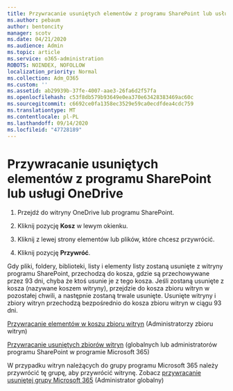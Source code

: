 ```yaml
---
title: Przywracanie usuniętych elementów z programu SharePoint lub usługi OneDrive
ms.author: pebaum
author: bentoncity
manager: scotv
ms.date: 04/21/2020
ms.audience: Admin
ms.topic: article
ms.service: o365-administration
ROBOTS: NOINDEX, NOFOLLOW
localization_priority: Normal
ms.collection: Adm_O365
ms.custom: ''
ms.assetid: ab29939b-37fe-4007-aae3-26fa6d2f57fa
ms.openlocfilehash: c53f8db579b93649e0ea370e63428383469ac60c
ms.sourcegitcommit: c6692ce0fa1358ec3529e59ca0ecdfdea4cdc759
ms.translationtype: MT
ms.contentlocale: pl-PL
ms.lasthandoff: 09/14/2020
ms.locfileid: "47728189"
---
```

# <a name="restore-deleted-items-from-sharepoint-or-onedrive"></a>Przywracanie usuniętych elementów z programu SharePoint lub usługi OneDrive

1. Przejdź do witryny OneDrive lub programu SharePoint.
    
2. Kliknij pozycję **Kosz** w lewym okienku. 
    
3. Kliknij z lewej strony elementów lub plików, które chcesz przywrócić.
    
4. Kliknij pozycję **Przywróć**. 
    
Gdy pliki, foldery, biblioteki, listy i elementy listy zostaną usunięte z witryny programu SharePoint, przechodzą do kosza, gdzie są przechowywane przez 93 dni, chyba że ktoś usunie je z tego kosza. Jeśli zostaną usunięte z kosza (nazywane koszem witryny), przejdzie do kosza zbioru witryn w pozostałej chwili, a następnie zostaną trwale usunięte. Usunięte witryny i zbiory witryn przechodzą bezpośrednio do kosza zbioru witryn w ciągu 93 dni.
  
[Przywracanie elementów w koszu zbioru witryn](https://go.microsoft.com/fwlink/?linkid=867800) (Administratorzy zbioru witryn) 
  
[Przywracanie usuniętych zbiorów witryn](https://go.microsoft.com/fwlink/?linkid=867660) (globalnych lub administratorów programu SharePoint w programie Microsoft 365) 
  
W przypadku witryn należących do grupy programu Microsoft 365 należy przywrócić tę grupę, aby przywrócić witrynę. Zobacz [przywracanie usuniętej grupy Microsoft 365](https://go.microsoft.com/fwlink/?linkid=867802) (Administrator globalny) 
  

